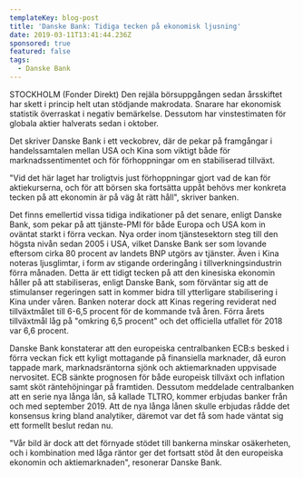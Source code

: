 ```yaml
---
templateKey: blog-post
title: 'Danske Bank: Tidiga tecken på ekonomisk ljusning'
date: 2019-03-11T13:41:44.236Z
sponsored: true
featured: false
tags:
  - Danske Bank
---
```

STOCKHOLM (Fonder Direkt) Den rejäla börsuppgången sedan årsskiftet har skett i princip helt utan stödjande makrodata. Snarare har ekonomisk statistik överraskat i negativ bemärkelse. Dessutom har vinstestimaten för globala aktier halverats sedan i oktober.



Det skriver Danske Bank i ett veckobrev, där de pekar på framgångar i handelssamtalen mellan USA och Kina som viktigt både för marknadssentimentet och för förhoppningar om en stabiliserad tillväxt.



"Vid det här laget har troligtvis just förhoppningar gjort vad de kan för aktiekurserna, och för att börsen ska fortsätta uppåt behövs mer konkreta tecken på att ekonomin är på väg åt rätt håll", skriver banken.



Det finns emellertid vissa tidiga indikationer på det senare, enligt Danske Bank, som pekar på att tjänste-PMI för både Europa och USA kom in oväntat starkt i förra veckan. Nya order inom tjänstesektorn steg till den högsta nivån sedan 2005 i USA, vilket Danske Bank ser som lovande eftersom cirka 80 procent av landets BNP utgörs av tjänster. Även i Kina noteras ljusglimtar, i form av stigande orderingång i tillverkningsindustrin förra månaden. Detta är ett tidigt tecken på att den kinesiska ekonomin håller på att stabiliseras, enligt Danske Bank, som förväntar sig att de stimulanser regeringen satt in kommer bidra till ytterligare stabilisering i Kina under våren. Banken noterar dock att Kinas regering reviderat ned tillväxtmålet till 6-6,5 procent för de kommande två åren. Förra årets tillväxtmål låg på "omkring 6,5 procent" och det officiella utfallet för 2018 var 6,6 procent.



Danske Bank konstaterar att den europeiska centralbanken ECB:s besked i förra veckan fick ett kyligt mottagande på finansiella marknader, då euron tappade mark, marknadsräntorna sjönk och aktiemarknaden uppvisade nervositet. ECB sänkte prognosen för både europeisk tillväxt och inflation samt sköt räntehöjningar på framtiden. Dessutom meddelade centralbanken att en serie nya långa lån, så kallade TLTRO, kommer erbjudas banker från och med september 2019. Att de nya långa lånen skulle erbjudas rådde det konsensus kring bland analytiker, däremot var det få som hade väntat sig ett formellt beslut redan nu.



"Vår bild är dock att det förnyade stödet till bankerna minskar osäkerheten, och i kombination med låga räntor ger det fortsatt stöd åt den europeiska ekonomin och aktiemarknaden", resonerar Danske Bank.
